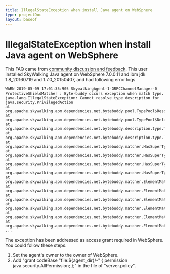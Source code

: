 ```yaml
---
title: IllegalStateException when install Java agent on WebSphere
type: projectDoc
layout: baseof
---
```

# IllegalStateException when install Java agent on WebSphere
This FAQ came from [community discussion and feedback](https://github.com/apache/skywalking/issues/2652). 
This user installed SkyWalking Java agent on WebSphere 7.0.0.11 and ibm jdk 1.8_20160719 and 1.7.0_20150407,
and had following error logs
```
WARN 2019-05-09 17:01:35:905 SkywalkingAgent-1-GRPCChannelManager-0 ProtectiveShieldMatcher : Byte-buddy occurs exception when match type.
java.lang.IllegalStateException: Cannot resolve type description for java.security.PrivilegedAction
at org.apache.skywalking.apm.dependencies.net.bytebuddy.pool.TypePool$Resolution$Illegal.resolve(TypePool.java:144)
at org.apache.skywalking.apm.dependencies.net.bytebuddy.pool.TypePool$Default$WithLazyResolution$LazyTypeDescription.delegate(TypePool.java:1392)
at org.apache.skywalking.apm.dependencies.net.bytebuddy.description.type.TypeDescription$AbstractBase$OfSimpleType$WithDelegation.getInterfaces(TypeDescription.java:8016)
at org.apache.skywalking.apm.dependencies.net.bytebuddy.description.type.TypeDescription$Generic$OfNonGenericType.getInterfaces(TypeDescription.java:3621)
at org.apache.skywalking.apm.dependencies.net.bytebuddy.matcher.HasSuperTypeMatcher.hasInterface(HasSuperTypeMatcher.java:53)
at org.apache.skywalking.apm.dependencies.net.bytebuddy.matcher.HasSuperTypeMatcher.hasInterface(HasSuperTypeMatcher.java:54)
at org.apache.skywalking.apm.dependencies.net.bytebuddy.matcher.HasSuperTypeMatcher.matches(HasSuperTypeMatcher.java:38)
at org.apache.skywalking.apm.dependencies.net.bytebuddy.matcher.HasSuperTypeMatcher.matches(HasSuperTypeMatcher.java:15)
at org.apache.skywalking.apm.dependencies.net.bytebuddy.matcher.ElementMatcher$Junction$Conjunction.matches(ElementMatcher.java:107)
at org.apache.skywalking.apm.dependencies.net.bytebuddy.matcher.ElementMatcher$Junction$Disjunction.matches(ElementMatcher.java:147)
at org.apache.skywalking.apm.dependencies.net.bytebuddy.matcher.ElementMatcher$Junction$Disjunction.matches(ElementMatcher.java:147)
at org.apache.skywalking.apm.dependencies.net.bytebuddy.matcher.ElementMatcher$Junction$Disjunction.matches(ElementMatcher.java:147)
at org.apache.skywalking.apm.dependencies.net.bytebuddy.matcher.ElementMatcher$Junction$Disjunction.matches(ElementMatcher.java:147)
at org.apache.skywalking.apm.dependencies.net.bytebuddy.matcher.ElementMatcher$Junction$Disjunction.matches(ElementMatcher.java:147)
...
```

The exception has been addressed as access grant required in WebSphere. 
You could follow these steps.

1. Set the agent's owner to the owner of WebSphere.
2. Add "grant codeBase "file:${agent_dir}/-" { permission java.security.AllPermission; };" in the file of "server.policy".

